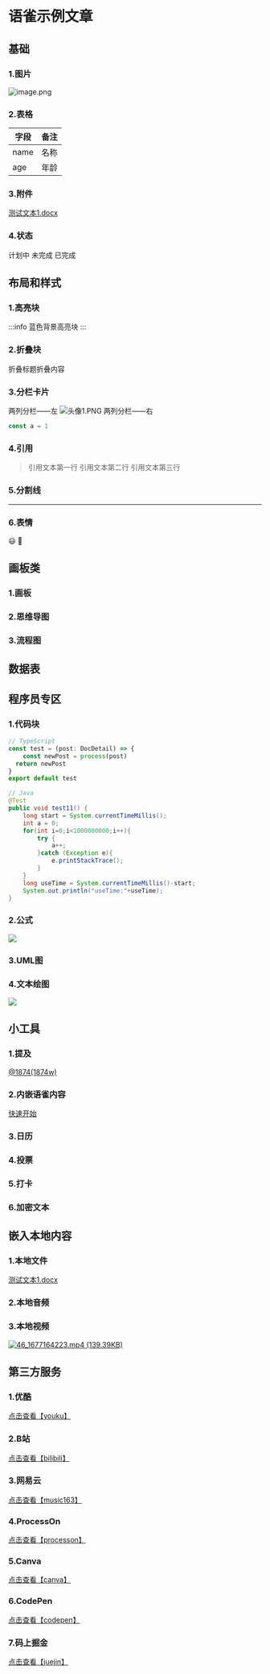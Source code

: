 
# 语雀示例文章

## 基础

### 1.图片
![image.png](../../images/c6a235cd116809970cb63b45902b56b7.png)

### 2.表格
| 字段 | 备注 |
| --- | --- |
| name | 名称 |
| age | 年龄 |


### 3.附件
[测试文本1.docx](https://www.yuque.com/attachments/yuque/0/2023/docx/417081/1700293445168-32def3ea-0288-42c6-9d61-ddad8d3fd581.docx?_lake_card=%7B%22src%22%3A%22https%3A%2F%2Fwww.yuque.com%2Fattachments%2Fyuque%2F0%2F2023%2Fdocx%2F417081%2F1700293445168-32def3ea-0288-42c6-9d61-ddad8d3fd581.docx%22%2C%22name%22%3A%22%E6%B5%8B%E8%AF%95%E6%96%87%E6%9C%AC1.docx%22%2C%22size%22%3A10060%2C%22ext%22%3A%22docx%22%2C%22source%22%3A%22%22%2C%22status%22%3A%22done%22%2C%22download%22%3Atrue%2C%22taskId%22%3A%22u24ca3c10-e87b-4a0d-8dca-76a86e87504%22%2C%22taskType%22%3A%22transfer%22%2C%22type%22%3A%22application%2Fvnd.openxmlformats-officedocument.wordprocessingml.document%22%2C%22mode%22%3A%22title%22%2C%22id%22%3A%22ob2DF%22%2C%22card%22%3A%22file%22%7D)

### 4.状态
计划中
未完成
已完成

## 布局和样式

### 1.高亮块
:::info
蓝色背景高亮块
:::

### 2.折叠块
折叠标题折叠内容

### 3.分栏卡片
两列分栏——左
![头像1.PNG](../../images/42a95a0deca5135cabd143204811221c.png)
两列分栏——右
```typescript
const a = 1
```


### 4.引用
> 引用文本第一行
> 引用文本第二行
> 引用文本第三行


### 5.分割线

---


### 6.表情
😃 🤪

## 画板类

### 1.画板

### 2.思维导图

### 3.流程图

## 数据表

## 程序员专区

### 1.代码块
```typescript
// TypeScript
const test = (post: DocDetail) => {
	const newPost = process(post)
  return newPost
}
export default test
```
```java
// Java
@Test
public void test11() {
    long start = System.currentTimeMillis();
    int a = 0;
    for(int i=0;i<1000000000;i++){
        try {
            a++;
        }catch (Exception e){
            e.printStackTrace();
        }
    }
    long useTime = System.currentTimeMillis()-start;
    System.out.println("useTime:"+useTime);
}
```

### 2.公式
![](../../images/2e1043ff9c7ac77ffa261d6241417f1e.svg)

### 3.UML图

### 4.文本绘图
![](../../images/5d3a6a548d3cbb37ad0a31ca7fc3d1d6.svg)
## 小工具

### 1.提及
[@1874(1874w)](/1874w)

### 2.内嵌语雀内容
[快速开始](https://www.yuque.com/1874w/elog-docs/start?view=doc_embed)

### 3.日历

### 4.投票

### 5.打卡

### 6.加密文本

## 嵌入本地内容

### 1.本地文件
[测试文本1.docx](https://www.yuque.com/attachments/yuque/0/2023/docx/417081/1700293445736-6ade643b-ad14-490a-9c6b-a6e3c7c13cd5.docx)

### 2.本地音频

### 3.本地视频
[![46_1677164223.mp4 (139.39KB)](https://gw.alipayobjects.com/mdn/prod_resou/afts/img/A*NNs6TKOR3isAAAAAAAAAAABkARQnAQ)](https://www.yuque.com/1874w/yuque-vitepress-template/neggaa196u5yqmqm?_lake_card=%7B%22status%22%3A%22done%22%2C%22name%22%3A%2246_1677164223.mp4%22%2C%22size%22%3A142733%2C%22taskId%22%3A%22ucf50b322-2e8f-4f86-9c03-a6fbc24de1f%22%2C%22taskType%22%3A%22upload%22%2C%22url%22%3Anull%2C%22cover%22%3Anull%2C%22videoId%22%3A%22inputs%2Fprod%2Fyuque%2F2023%2F417081%2Fmp4%2F1677164249140-0d3664bb-e160-4855-a991-c3f63ced0d66.mp4%22%2C%22download%22%3Afalse%2C%22__spacing%22%3A%22both%22%2C%22id%22%3A%22zSBKg%22%2C%22margin%22%3A%7B%22top%22%3Atrue%2C%22bottom%22%3Atrue%7D%2C%22card%22%3A%22video%22%7D#zSBKg)
## 第三方服务

### 1.优酷
[点击查看【youku】](https://player.youku.com/embed/XNDc1NDU1MTQwOA==)

### 2.B站
[点击查看【bilibili】](https://player.bilibili.com/player.html?aid=55895675)

### 3.网易云
[点击查看【music163】](https://music.163.com/outchain/player?type=2&id=1420830402&auto=0&height=66)

### 4.ProcessOn
[点击查看【processon】](https://www.processon.com/embed/5d006c43e4b071ad5a206ed2)

### 5.Canva
[点击查看【canva】](https://www.canva.cn/design/DAFbZ8rE5T4/view?embed)

### 6.CodePen
[点击查看【codepen】](https://codepen.io/afc163-1472555193/embed/oNXqWGP)

### 7.码上掘金
[点击查看【juejin】](https://code.juejin.cn/pen/7111233570496053255?embed=true)
